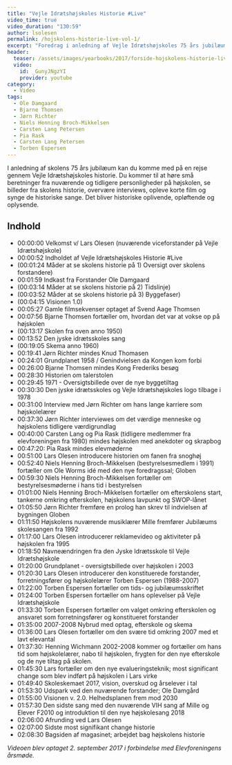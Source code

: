 ```yaml
---
title: "Vejle Idrætshøjskoles Historie #Live"
video_time: true
video_duration: "130:59"
author: lsolesen
permalink: /hojskolens-historie-live-vol-1/
excerpt: "Foredrag i anledning af Vejle Idrætshøjskoles 75 års jubilæum og Elevforeningens elevmøde 2017. I Vejle Idrætshøjskoles Historie #Live var der besøg på scenen af en masse af de personligheder, der har været med til at skabe højskolen."
header:
  teaser: /assets/images/yearbooks/2017/forside-hojskolens-historie-live.png
  video:
    id: _GunyJNgzYI
    provider: youtube
category:
  - Video
tags:
  - Ole Damgaard
  - Bjarne Thomsen
  - Jørn Richter
  - Niels Henning Broch-Mikkelsen
  - Carsten Lang Petersen
  - Pia Rask
  - Carsten Lang Petersen
  - Torben Espersen
---
```


I anledning af skolens 75 års jubilæum kan du komme med på en rejse gennem Vejle Idrætshøjskoles historie. Du kommer til at høre små beretninger fra nuværende og tidligere personligheder på højskolen, se billeder fra skolens historie, overvære interviews, opleve korte film og synge de historiske sange. Det bliver historiske oplivende, opløftende og oplysende.

## Indhold

- 00:00:00 Velkomst v/ Lars Olesen (nuværende viceforstander på Vejle Idrætshøjskole)
- 00:00:52 Indholdet af Vejle Idrætshøjskoles Historie #Live
- (00:01:24 Måder at se skolens historie på 1) Oversigt over skolens forstandere)
- 00:01:59 Indkast fra Forstander Ole Damgaard
- (00:03:14 Måder at se skolens historie på 2) Tidslinje)
- (00:03:52 Måder at se skolens historie på 3) Byggefaser) 
- (00:04:15 Visionen 1.0)
- 00:05:27 Gamle filmsekvenser optaget af Svend Aage Thomsen
- 00:07:56 Bjarne Thomsen fortæller om, hvordan det var at vokse op på højskolen
- (00:13:17 Skolen fra oven anno 1950)
- 00:13:52 Den jyske idrætsskoles sang
- (00:19:05 Skema anno 1960)
- 00:19:41 Jørn Richter mindes Knud Thomasen 
- 00:24:01 Grundplanet 1958 / Genindvielsen da Kongen kom forbi
- 00:26:00 Bjarne Thomsen mindes Kong Frederiks besøg
- 00:28:30 Historien om talerstolen
- 00:29:45 1971 - Oversigtsbillede over de nye byggetiltag
- 00:30:30 Den jyske idrætsskoles og Vejle Idrætshøjskoles logo tilbage i 1978
- 00:31:00 Interview med Jørn Richter om hans lange karriere som højskolelærer
- 00:37:30 Jørn Richter interviewes om det værdige menneske og højskolens tidligere værdigrundlag
- 00:40:00 Carsten Lang og Pia Rask (tidligere medlemmer fra elevforeningen fra 1980) mindes højskolen med anekdoter og skrapbog
- 00:47:20: Pia Rask mindes elevmøderne
- 00:51:00 Lars Olesen introducere historien om fanen fra snoghøj
- 00:52:40 Niels Henning Broch-Mikkelsen (bestyrelsesmedlem i 1991) fortæller om Ole Worms idé med den nye foredragssal; Globen
- 00:59:30 Niels Henning Broch-Mikkelsen fortæller om bestyrelsesmøderne i hans tid i bestyrelsen
- 01:01:00 Niels Henning Broch-Mikkelsen fortæller om efterskolens start, tankerne omkring efterskolen, højskolens lavpunkt og SWOP-lånet
- 01:05:50 Jørn Richter fremføre en prolog han skrev til indvielsen af bygningen Globen
- 01:11:50 Højskolens nuværende musiklærer Mille fremfører Jubilæums skolesangen fra 1992
- 01:17:00 Lars Olesen introducerer reklamevideo og aktiviteter på højskolen fra 1995
- 01:18:50 Navneændringen fra den Jyske Idrætsskole til Vejle Idrætshøjskole
- 01:20:00 Grundplanet - oversigtsbillede over højskolen i 2003
- 01:20:30 Lars Olesen introducerer den konstituerede forstander, forretningsfører og højskolelærer Torben Espersen (1988-2007)
- 01:22:00 Torben Espersen fortæller om tids- og jubilæumsskriftet
- 01:24:00 Torben Espersen fortæller om hans oplevelser på Vejle Idrætshøjskole
- 01:33:30 Torben Espersen fortæller om valget omkring efterskolen og ansvaret som forretningsfører og konstitueret forstander
- 01:35:00 2007-2008 Nybrud med optag, efterskole og skema
- 01:36:00 Lars Olesen fortæller om den svære tid omkring 2007 med et lavt elevantal
- 01:37:30: Henning Wichmann 2002-2008 kommer og fortæller om hans tid som højskolelærer, nabo til højskolen, frygten for den nye efterskole og de nye tiltag på skolen.
- 01:45:30 Lars fortæller om den nye evalueringsteknik; most significant change som blev indført på højskolen i Lars virke
- 01:49:40 Skoleskemaet 2017, vision, overskud og årselever i tal
- 01:53:30 Udspark ved den nuværende forstander; Ole Damgård
- 01:55:00 Visionen v. 2.0. Helhedsplanen frem mod 2030
- 01:57:30 Den sidste sang med den nuværende VIH sang af Mille og Elever F2010 og introduktion til den nye højskolesang 2018
- 02:06:00 Afrunding ved Lars Olesen
- 02:07:00 Sidste most signifikant change historie
- 02:08:30 Bagsiden af magasinet; arbejdet bag højskolens historie

_Videoen blev optaget 2. september 2017 i forbindelse med Elevforeningens årsmøde._
